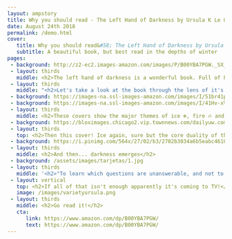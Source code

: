 ```yaml
---
layout: ampstory
title: Why you should read - The Left Hand of Darkness by Ursula K Le Guin
date: August 24th 2018
permalink: /demo.html
cover:
   title: Why you should read&#58; The Left Hand of Darkness by Ursula K Le Guin
   subtitle: A beautiful book, but best read in the depths of winter
pages:
 - background: http://z2-ec2.images-amazon.com/images/P/B00YBA7PGW._SX_SCRMZZZZZZZ_V196021930_.jpg
 - layout: thirds
   middle: <h2>The left hand of darkness is a wonderful book. Full of human & alien struggling...</h2>
 - layout: thirds
   middle: "<h2>Let's take a look at the book through the lens of it's various covers:</h2>"   
 - background: https://images-na.ssl-images-amazon.com/images/I/51br41p6mPL.jpg
 - background: https://images-na.ssl-images-amazon.com/images/I/41Hv-x%2BwYvL.jpg
 - layout: thirds
   middle: <h2>These covers show the major themes of ice ❄️, fire 🔥 and an epic journey 🚶‍♀️. </h2>
 - background: https://bloximages.chicago2.vip.townnews.com/dailyuw.com/content/tncms/assets/v3/editorial/3/c2/3c22c40a-fcec-11e7-9cd0-afc065ba665a/5a61a158bec82.image.jpg
 - layout: thirds
   top: <h2>Then this cover! Ice again, sure but the core duality of the book is uncovered here (and this is actually my favorite cover). The duality of alien and stranger, man and woman, lover and friend, enemy and friend.</h2>
 - background: https://i.pinimg.com/564x/27/02/b3/2702b3034a6b5eabc461848a3e136cf7.jpg
 - layout: thirds
   middle: <h2>And then... darkness emerges</h2>  
 - background: /assets/images/tarjetas/1.jpg
 - layout: thirds
   middle: '<h2>"To learn which questions are unanswerable, and not to answer them: this skill is most needful in times of stress and darkness."</h2>'
 - layout: vertical
   top: <h2>If all of that isn't enough apparently it's coming to TV!</h2>  
   image: /images/varietyursula.png
 - layout: thirds
   middle: <h2>Go read it!</h2>    
   cta:
      link: https://www.amazon.com/dp/B00YBA7PGW/
      text: https://www.amazon.com/dp/B00YBA7PGW/   
---
```

